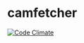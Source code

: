 # camfetcher


[![Code Climate](https://codeclimate.com/github/tparker-usgs/camfetcher/badges/gpa.svg)](https://codeclimate.com/github/tparker-usgs/camfetcher)


